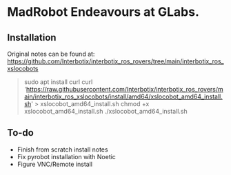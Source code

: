 # MadRobot Endeavours at GLabs.



## Installation 

Original notes can be found at:
https://github.com/Interbotix/interbotix_ros_rovers/tree/main/interbotix_ros_xslocobots

> sudo apt install curl
> curl 'https://raw.githubusercontent.com/Interbotix/interbotix_ros_rovers/main/interbotix_ros_xslocobots/install/amd64/xslocobot_amd64_install.sh' > xslocobot_amd64_install.sh
> chmod +x xslocobot_amd64_install.sh
> ./xslocobot_amd64_install.sh


## To-do

- Finish from scratch install notes
- Fix pyrobot installation with Noetic
- Figure VNC/Remote install 